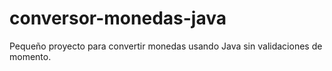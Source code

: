 # conversor-monedas-java
Pequeño proyecto para convertir monedas usando Java sin validaciones de momento.
